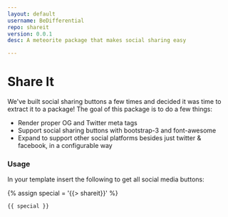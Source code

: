 ```yaml
---
layout: default
username: BeDifferential
repo: shareit
version: 0.0.1
desc: A meteorite package that makes social sharing easy

---
```

# Share It

We've built social sharing buttons a few times and decided it was time to extract it to a package!  The goal of this package is to do a few things:

* Render proper OG and Twitter meta tags
* Support social sharing buttons with bootstrap-3 and font-awesome
* Expand to support other social platforms besides just twitter & facebook, in a configurable way

### Usage

In your template insert the following to get all social media buttons:

{% assign special = '{{> shareit}}' %}
```
{{ special }}
```


